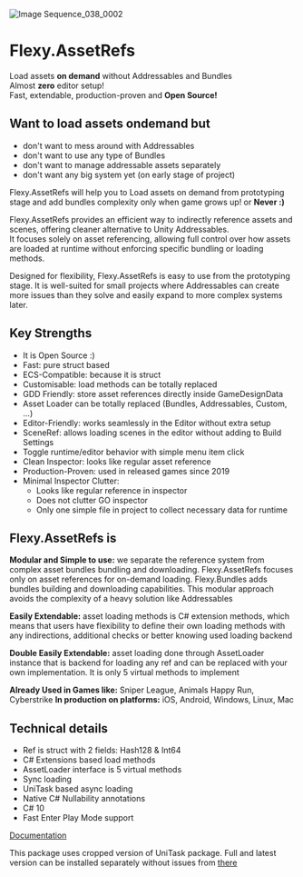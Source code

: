 ﻿![Image Sequence_038_0002](https://github.com/user-attachments/assets/792efb83-33db-4c8c-8e92-2c8e5a363522)

**Flexy.AssetRefs**
===================

Load assets **on demand** without Addressables and Bundles  
Almost **zero** editor setup!  
Fast, extendable, production-proven and **Open Source!**

**Want to load assets ondemand but**
-----------------------
- don't want to mess around with Addressables
- don't want to use any type of Bundles
- don't want to manage addressable assets separately
- don't want any big system yet (on early stage of project)

Flexy.AssetRefs will help you to Load assets on demand from prototyping stage and add bundles 
complexity only when game grows up! or **Never :)**

Flexy.AssetRefs provides an efficient way to indirectly reference assets and scenes, offering 
cleaner alternative to Unity Addressables.  
It focuses solely on asset referencing, allowing full control over 
how assets are loaded at runtime without enforcing specific bundling or loading methods.

Designed for flexibility, Flexy.AssetRefs is easy to use from the prototyping stage. 
It is well-suited for small projects where Addressables can create more issues than they solve and easily expand to 
more complex systems later.

**Key Strengths**
------------------
- It is Open Source :)
- Fast: pure struct based 
- ECS-Compatible: because it is struct
- Customisable: load methods can be totally replaced 
- GDD Friendly: store asset references directly inside GameDesignData
- Asset Loader can be totally replaced (Bundles, Addressables, Custom, ...)
- Editor-Friendly: works seamlessly in the Editor without extra setup
- SceneRef: allows loading scenes in the editor without adding to Build Settings
- Toggle runtime/editor behavior with simple menu item click
- Clean Inspector: looks like regular asset reference
- Production-Proven: used in released games since 2019
- Minimal Inspector Clutter:
  - Looks like regular reference in inspector
  - Does not clutter GO inspector
  - Only one simple file in project to collect necessary data for runtime
   
**Flexy.AssetRefs is**
-----------------------
**Modular and Simple to use:** we separate the reference system from complex asset bundles bundling and downloading. 
Flexy.AssetRefs focuses only on asset references for on-demand loading. Flexy.Bundles adds bundles building 
and downloading capabilities. This modular approach avoids the complexity of a heavy solution like Addressables

**Easily Extendable:** asset loading methods is C# extension methods, which means that users have flexibility to define 
their own loading methods with any indirections, additional checks or better knowing used loading backend

**Double Easily Extendable:** asset loading done through AssetLoader instance that is backend for loading any ref 
and can be replaced with your own implementation. It is only 5 virtual methods to implement 

**Already Used in Games like:** Sniper League, Animals Happy Run, Cyberstrike
**In production on platforms:** iOS, Android, Windows, Linux, Mac

**Technical details**
---------------------
- Ref is struct with 2 fields: Hash128 & Int64
- C# Extensions based load methods
- AssetLoader interface is 5 virtual methods
- Sync loading 
- UniTask based async loading 
- Native C# Nullability annotations
- C# 10
- Fast Enter Play Mode support

[Documentation](Documentation.md)

This package uses cropped version of UniTask package. Full and latest version can be installed separately without issues from 
[there](https://github.com/Cysharp/UniTask)  